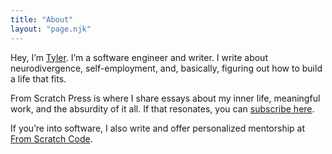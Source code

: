 ```yaml
---
title: "About"
layout: "page.njk"
---
```


Hey, I’m [Tyler](https://tyleragreen.com/). I’m a software engineer and writer. I write about neurodivergence, self-employment, and, basically, figuring out how to build a life that fits.

From Scratch Press is where I share essays about my inner life, meaningful work, and the absurdity of it all. If that resonates, you can [subscribe here](/subscribe/).

If you’re into software, I also write and offer personalized mentorship at [From Scratch Code](https://fromscratchcode.com).
